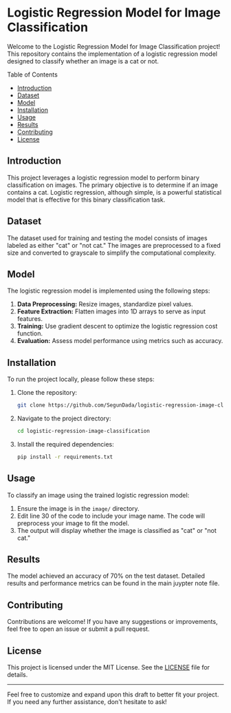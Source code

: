 # Logistic Regression Model for Image Classification

Welcome to the Logistic Regression Model for Image Classification project! This repository contains the implementation of a logistic regression model designed to classify whether an image is a cat or not.

Table of Contents
- [Introduction](#introduction)
- [Dataset](#dataset)
- [Model](#model)
- [Installation](#installation)
- [Usage](#usage)
- [Results](#results)
- [Contributing](#contributing)
- [License](#license)

## Introduction

This project leverages a logistic regression model to perform binary classification on images. The primary objective is to determine if an image contains a cat. Logistic regression, although simple, is a powerful statistical model that is effective for this binary classification task.

## Dataset

The dataset used for training and testing the model consists of images labeled as either "cat" or "not cat." The images are preprocessed to a fixed size and converted to grayscale to simplify the computational complexity.

## Model

The logistic regression model is implemented using the following steps:
1. **Data Preprocessing:** Resize images, standardize pixel values.
2. **Feature Extraction:** Flatten images into 1D arrays to serve as input features.
3. **Training:** Use gradient descent to optimize the logistic regression cost function.
4. **Evaluation:** Assess model performance using metrics such as accuracy.

## Installation

To run the project locally, please follow these steps:

1. Clone the repository:
    ```bash
    git clone https://github.com/SegunDada/logistic-regression-image-classification.git
    ```
2. Navigate to the project directory:
    ```bash
    cd logistic-regression-image-classification
    ```
3. Install the required dependencies:
    ```bash
    pip install -r requirements.txt
    ```

## Usage

To classify an image using the trained logistic regression model:

1. Ensure the image is in the `image/` directory.
2. Edit line 30 of the code to include your image name. The code will preprocess your image to fit the model.
3. The output will display whether the image is classified as "cat" or "not cat."

## Results

The model achieved an accuracy of 70% on the test dataset. Detailed results and performance metrics can be found in the main juypter note file.

## Contributing

Contributions are welcome! If you have any suggestions or improvements, feel free to open an issue or submit a pull request.

## License

This project is licensed under the MIT License. See the [LICENSE](LICENSE) file for details.

---

Feel free to customize and expand upon this draft to better fit your project. If you need any further assistance, don't hesitate to ask!
